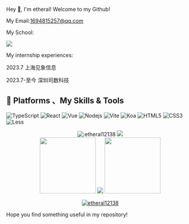Hey 👋, I'm  etheral!
Welcome to my Github!


My Email:1694815257@qq.com


My School:


![](https://etheral.oss-cn-shanghai.aliyuncs.com/images/20230426154020.png)

My internship experiences:


2023.7 上海见象信息


2023.7-至今 深圳司数科技


## 🌟 **Platforms 、My Skills & Tools**
<!-- ![](https://img.shields.io/badge/Windows11-0078d6?style=flat-square&logo=windows&logoColor=fff)
![](https://img.shields.io/badge/-HTML-e76029?style=flat-square&logo=html5&logoColor=fff)
![](https://img.shields.io/badge/-CSS-275ee4?style=flat-square&logo=css3&logoColor=fff)
![](https://img.shields.io/badge/-JavaScript-eeca03?style=flat-square&logo=javascript&logoColor=fff) -->
<!-- [![My GitHub stats](https://github-readme-stats.vercel.app/api?username=etheral12138&count_private=true&show_icons=true&theme=tokyonight)](https://github.com/etheral12138/github-readme-stats)    
[![Top Langs](https://github-readme-stats.vercel.app/api/top-langs/?username=etheral12138&theme=tokyonight)](https://github.com/etheral12138/github-readme-stats) -->
  ![TypeScript](https://img.shields.io/badge/TypeScript-007ACC?logo=typescript&logoColor=white)
  ![React](https://img.shields.io/badge/React-20232A?logo=react&logoColor=61DAFB)
  ![Vue](https://img.shields.io/badge/Vue.js-35495E?logo=vue.js&logoColor=4FC08D)
  ![Nodejs](https://img.shields.io/badge/Node.js-43853D?logo=node.js&logoColor=white)
  ![Vite](https://img.shields.io/badge/Vite-965DF5?logo=Vite&logoColor=4FC08D)
  ![Koa](https://img.shields.io/badge/Koa.js-404D59?logo=Koa)
  ![HTML5](https://img.shields.io/badge/HTML5-E34F26?logo=html5&logoColor=white)
  ![CSS3](https://img.shields.io/badge/CSS3-1572B6?logo=css3&logoColor=white)
  ![Less](https://img.shields.io/badge/Less-23355A?logo=less&logoColor=white)
<center>
  <div align="center">
    <img src="https://count.getloli.com/get/@:etheral12138" alt=":etheral12138" />
  <img src="https://github-readme-stats.vercel.app/api?username=etheral12138&count_private=true&show_icons=true&theme=tokyonight" />
  </div>
</center>




<center>
  <div align="center">
    <img width="150" src="https://cdn.jsdelivr.net/gh/sun0225SUN/photos/images/202108300310676.png" />
      <img  src="https://github-readme-streak-stats.herokuapp.com?user=etheral12138&theme=onedark&date_format=M%20j%5B%2C%20Y%5D" />    
    <img width="150" src="https://cdn.jsdelivr.net/gh/sun0225SUN/photos/images/202108300312623.png" />
  </div>
</center>

<p align="center"> 
 <a href="https://github.com/etheral12138"><img src="https://github-profile-trophy.vercel.app/?username=etheral12138&margin-w=6&theme=radical&row=1" alt="etheral12138" /></a>
</p>

Hope you find something useful in my repository!





